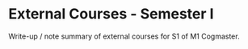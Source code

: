 # External Courses - Semester I 
Write-up / note summary of external courses for S1 of M1 Cogmaster.
